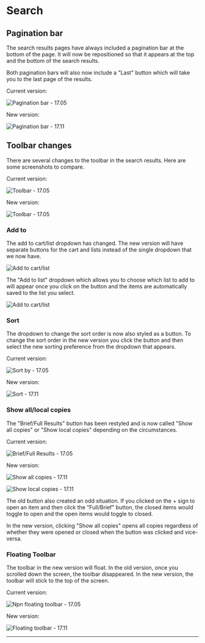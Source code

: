 # Search

## Pagination bar

The search results pages have always included a pagination bar at the bottom of the page. It will now be repositioned so that it appears at the top and the bottom of the search results.

Both pagination bars will also now include a "Last" button which will take you to the last page of the results.

Current version:

![Pagination bar - 17.05](../.gitbook/assets/1711-160.search.jpg)

New version:

![Pagination bar - 17.11](../.gitbook/assets/1711-170.search.jpg)

## Toolbar changes

There are several changes to the toolbar in the search results. Here are some screenshots to compare.

Current version:

![Toolbar - 17.05](../.gitbook/assets/1711-180.toolbar.jpg)

New version:

![Toolbar - 17.05](../.gitbook/assets/1711-190.toolbar.jpg)

### Add to

The add to cart/list dropdown has changed. The new version will have separate buttons for the cart and lists instead of the single dropdown that we now have.

![Add to cart/list](../.gitbook/assets/1711-200.toolbar.jpg)

The "Add to list" dropdown which allows you to choose which list to add to will appear once you click on the button and the items are automatically saved to the list you select.

![Add to cart/list](../.gitbook/assets/1711-210.toolbar.jpg)

### Sort

The dropdown to change the sort order is now also styled as a button. To change the sort order in the new version you click the button and then select the new sorting preference from the dropdown that appears.

Current version:

![Sort by - 17.05](../.gitbook/assets/1711-220.toolbar.jpg)

New version:

![Sort - 17.11](../.gitbook/assets/1711-230.toolbar.jpg)

### Show all/local copies

The "Brief/Full Results" button has been restyled and is now called "Show all copies" or "Show local copies" depending on the circumstances.

Current version:

![Brief/Full Results - 17.05](../.gitbook/assets/1711-240.toolbar.jpg)

New version:

![Show all copies - 17.11](../.gitbook/assets/1711-250.toolbar.jpg)

![Show local copies - 17.11](../.gitbook/assets/1711-260.toolbar.jpg)

The old button also created an odd situation. If you clicked on the + sign to open an item and then click the "Full/Brief" button, the closed items would toggle to open and the open items would toggle to closed.

In the new version, clicking "Show all copies" opens all copies regardless of whether they were opened or closed when the button was clicked and vice-versa.

### Floating Toolbar

The toolbar in the new version will float. In the old version, once you scrolled down the screen, the toolbar disappeared. In the new version, the toolbar will stick to the top of the screen.

Current version:

![Npn floating toolbar - 17.05](../.gitbook/assets/1711-270.toolbar.jpg)

New version:

![Floating toolbar - 17.11](../.gitbook/assets/1711-280.toolbar.jpg)

***
